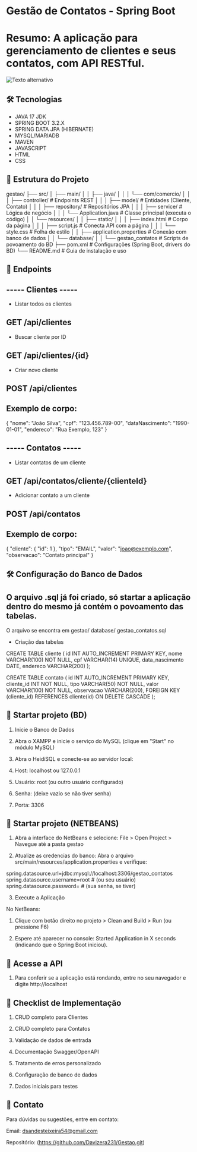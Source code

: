# Gestão de Contatos - Spring Boot 

# Resumo: A aplicação para gerenciamento de clientes e seus contatos, com API RESTful. 

<img src="![alt text](https://i.im.ge/2025/03/30/pwcct4.image.png)" alt="Texto alternativo">



## 🛠️ Tecnologias 
- JAVA 17 JDK 
- SPRING BOOT 3.2.X
- SPRING DATA JPA (HIBERNATE)
- MYSQL/MARIADB
- MAVEN
- JAVASCRIPT 
- HTML 
- CSS 

## 📂 Estrutura do Projeto 

gestao/
├── src/
│   ├── main/
│   │   ├── java/
│   │   │   └── com/comercio/
│   │   │       ├── controller/       # Endpoints REST
│   │   │       ├── model/            # Entidades (Cliente, Contato)
│   │   │       ├── repository/       # Repositórios JPA
│   │   │       ├── service/          # Lógica de negócio
│   │   │       └── Application.java  # Classe principal (executa o código)
│   │   └── resources/
│   │       ├── static/
│   │       │   ├── index.html        # Corpo da página
│   │       │   ├── script.js         # Conecta API com a página
│   │       │   └── style.css         # Folha de estilo
│   │       ├── application.properties # Conexão com banco de dados
│   │       └── database/
│   │           └── gestao_contatos   # Scripts de povoamento do BD
├── pom.xml                           # Configurações (Spring Boot, drivers do BD)
└── README.md                         # Guia de instalação e uso





## 📌 Endpoints<br>

## ----- Clientes ----- 

- Listar todos os clientes 
## GET /api/clientes 

- Buscar cliente por ID 

## GET /api/clientes/{id} 

- Criar novo cliente 

## POST /api/clientes 

## Exemplo de corpo: 

{
  "nome": "João Silva",
  "cpf": "123.456.789-00",
  "dataNascimento": "1990-01-01",
  "endereco": "Rua Exemplo, 123"
} 

## ----- Contatos ----- 

- Listar contatos de um cliente 

## GET /api/contatos/cliente/{clienteId} 

- Adicionar contato a um cliente 

## POST /api/contatos 

## Exemplo de corpo: 

{
  "cliente": {
    "id": 1
  },
  "tipo": "EMAIL",
  "valor": "joao@exemplo.com",
  "observacao": "Contato principal"
} 




## 🛠️ Configuração do Banco de Dados 

## O arquivo .sql já foi criado, só startar a aplicação dentro do mesmo já contém o povoamento das tabelas. 

 O arquivo se encontra em gestao/ 
                             database/ 
                                 gestao_contatos.sql

- Criação das tabelas 

CREATE TABLE cliente (
    id INT AUTO_INCREMENT PRIMARY KEY,
    nome VARCHAR(100) NOT NULL,
    cpf VARCHAR(14) UNIQUE,
    data_nascimento DATE,
    endereco VARCHAR(200)
);

CREATE TABLE contato (
    id INT AUTO_INCREMENT PRIMARY KEY,
    cliente_id INT NOT NULL,
    tipo VARCHAR(50) NOT NULL,
    valor VARCHAR(100) NOT NULL,
    observacao VARCHAR(200),
    FOREIGN KEY (cliente_id) REFERENCES cliente(id) ON DELETE CASCADE
); 




## 🚀 Startar projeto (BD)

1. Inicie o Banco de Dados

2. Abra o XAMPP e inicie o serviço do MySQL (clique em "Start" no módulo MySQL)

3. Abra o HeidiSQL e conecte-se ao servidor local:

4. Host: localhost ou 127.0.0.1

5. Usuário: root (ou outro usuário configurado)

6. Senha: (deixe vazio se não tiver senha)

7. Porta: 3306 




## 🚀 Startar projeto (NETBEANS)

1. Abra a interface do NetBeans e selecione: 
 File > Open Project > Navegue até a pasta gestao 

2. Atualize as credencias do banco: 
 Abra o arquivo src/main/resources/application.properties e verifique: 

spring.datasource.url=jdbc:mysql://localhost:3306/gestao_contatos
spring.datasource.username=root  # (ou seu usuário)
spring.datasource.password=      # (sua senha, se tiver) 

3. Execute a Aplicação 

No NetBeans: 

1. Clique com botão direito no projeto > Clean and Build > Run (ou pressione F6)

2. Espere até aparecer no console: 
Started Application in X seconds (indicando que o Spring Boot iniciou). 




## 📌 Acesse a API 

1. Para conferir se a aplicação está rondando, entre no seu navegador e digite  http://localhost 




## 📝 Checklist de Implementação

1. CRUD completo para Clientes

2. CRUD completo para Contatos

3. Validação de dados de entrada

4. Documentação Swagger/OpenAPI

5. Tratamento de erros personalizado

6. Configuração de banco de dados

7. Dados iniciais para testes 




## 📧 Contato
 Para dúvidas ou sugestões, entre em contato:

 Email: dsandesteixeira54@gmail.com   

 Repositório: (https://github.com/Davizera231/Gestao.git)
